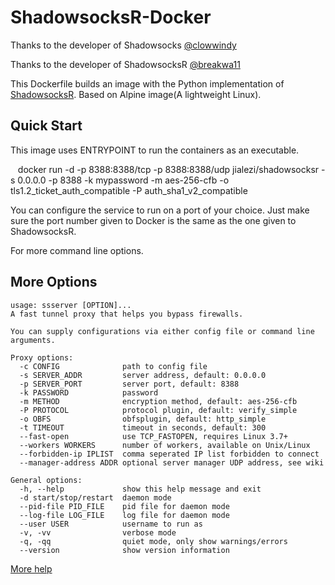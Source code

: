 ShadowsocksR-Docker
==================

Thanks to the developer of Shadowsocks [@clowwindy](https://github.com/clowwindy)

Thanks to the developer of ShadowsocksR [@breakwa11](https://github.com/breakwa11)

This Dockerfile builds an image with the Python implementation of [ShadowsocksR](https://github.com/breakwa11/shadowsocks/tree/manyuser). Based on Alpine image(A lightweight Linux).

Quick Start
-----------

This image uses ENTRYPOINT to run the containers as an executable. 

    docker run -d -p 8388:8388/tcp -p 8388:8388/udp jialezi/shadowsocksr -s 0.0.0.0 -p 8388 -k mypassword -m aes-256-cfb -o tls1.2_ticket_auth_compatible -P auth_sha1_v2_compatible

You can configure the service to run on a port of your choice. Just make sure the port number given to Docker is the same as the one given to ShadowsocksR.

For more command line options.

More Options
-----------

```
usage: ssserver [OPTION]...
A fast tunnel proxy that helps you bypass firewalls.

You can supply configurations via either config file or command line arguments.

Proxy options:
  -c CONFIG              path to config file
  -s SERVER_ADDR         server address, default: 0.0.0.0
  -p SERVER_PORT         server port, default: 8388
  -k PASSWORD            password
  -m METHOD              encryption method, default: aes-256-cfb
  -P PROTOCOL            protocol plugin, default: verify_simple
  -o OBFS                obfsplugin, default: http_simple
  -t TIMEOUT             timeout in seconds, default: 300
  --fast-open            use TCP_FASTOPEN, requires Linux 3.7+
  --workers WORKERS      number of workers, available on Unix/Linux
  --forbidden-ip IPLIST  comma seperated IP list forbidden to connect
  --manager-address ADDR optional server manager UDP address, see wiki

General options:
  -h, --help             show this help message and exit
  -d start/stop/restart  daemon mode
  --pid-file PID_FILE    pid file for daemon mode
  --log-file LOG_FILE    log file for daemon mode
  --user USER            username to run as
  -v, -vv                verbose mode
  -q, -qq                quiet mode, only show warnings/errors
  --version              show version information

```

[More help](https://github.com/breakwa11/shadowsocks-rss)

